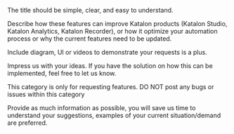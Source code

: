 
The title should be simple, clear, and easy to understand.

Describe how these features can improve Katalon products (Katalon Studio, Katalon Analytics, Katalon Recorder), or how it optimize your automation process or why the current features need to be updated.

Include diagram, UI or videos to demonstrate your requests is a plus.

Impress us with your ideas. If you have the solution on how this can be implemented, feel free to let us know.

This category is only for requesting features. DO NOT post any bugs or issues within this category

Provide as much information as possible,  you will save us time to understand your suggestions, examples of your current situation/demand are preferred.  
